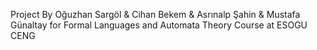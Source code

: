 Project By Oğuzhan Sargöl & Cihan Bekem & Asrınalp Şahin & Mustafa Günaltay for Formal Languages and Automata Theory Course at ESOGU CENG
